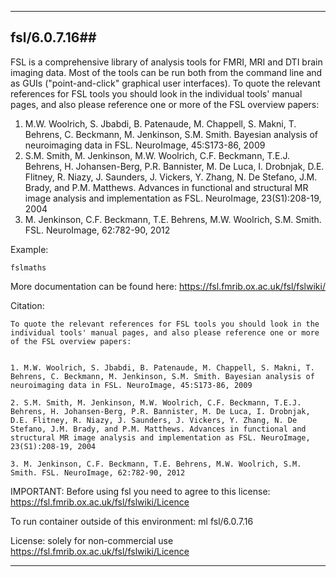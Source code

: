 
----------------------------------
## fsl/6.0.7.16##
FSL is a comprehensive library of analysis tools for FMRI, MRI and DTI brain imaging data. Most of the tools can be run both from the command line and as GUIs ("point-and-click" graphical user interfaces). To quote the relevant references for FSL tools you should look in the individual tools' manual pages, and also please reference one or more of the FSL overview papers:
1. M.W. Woolrich, S. Jbabdi, B. Patenaude, M. Chappell, S. Makni, T. Behrens, C. Beckmann, M. Jenkinson, S.M. Smith. Bayesian analysis of neuroimaging data in FSL. NeuroImage, 45:S173-86, 2009
2. S.M. Smith, M. Jenkinson, M.W. Woolrich, C.F. Beckmann, T.E.J. Behrens, H. Johansen-Berg, P.R. Bannister, M. De Luca, I. Drobnjak, D.E. Flitney, R. Niazy, J. Saunders, J. Vickers, Y. Zhang, N. De Stefano, J.M. Brady, and P.M. Matthews. Advances in functional and structural MR image analysis and implementation as FSL. NeuroImage, 23(S1):208-19, 2004
3. M. Jenkinson, C.F. Beckmann, T.E. Behrens, M.W. Woolrich, S.M. Smith. FSL. NeuroImage, 62:782-90, 2012

Example:
```
fslmaths
```

More documentation can be found here: https://fsl.fmrib.ox.ac.uk/fsl/fslwiki/

Citation:
```
To quote the relevant references for FSL tools you should look in the individual tools' manual pages, and also please reference one or more of the FSL overview papers:


1. M.W. Woolrich, S. Jbabdi, B. Patenaude, M. Chappell, S. Makni, T. Behrens, C. Beckmann, M. Jenkinson, S.M. Smith. Bayesian analysis of neuroimaging data in FSL. NeuroImage, 45:S173-86, 2009

2. S.M. Smith, M. Jenkinson, M.W. Woolrich, C.F. Beckmann, T.E.J. Behrens, H. Johansen-Berg, P.R. Bannister, M. De Luca, I. Drobnjak, D.E. Flitney, R. Niazy, J. Saunders, J. Vickers, Y. Zhang, N. De Stefano, J.M. Brady, and P.M. Matthews. Advances in functional and structural MR image analysis and implementation as FSL. NeuroImage, 23(S1):208-19, 2004

3. M. Jenkinson, C.F. Beckmann, T.E. Behrens, M.W. Woolrich, S.M. Smith. FSL. NeuroImage, 62:782-90, 2012
```

IMPORTANT: Before using fsl you need to agree to this license: https://fsl.fmrib.ox.ac.uk/fsl/fslwiki/Licence

To run container outside of this environment: ml fsl/6.0.7.16

License: solely for non-commercial use https://fsl.fmrib.ox.ac.uk/fsl/fslwiki/Licence

----------------------------------
